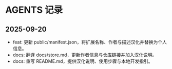# AGENTS 记录

## 2025-09-20
- feat: 更新 public/manifest.json，将扩展名称、作者与描述汉化并替换为个人信息。
- docs: 翻译 docs/store.md，更新作者信息与仓库链接并加入汉化说明。
- docs: 重写 README.md，提供汉化说明、使用步骤与本地开发指引。

